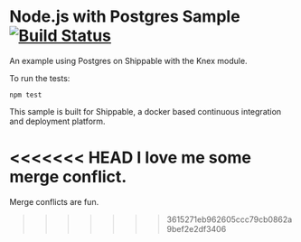 Node.js with Postgres Sample [![Build Status](https://apibeta.shippable.com/projects/5373de85f39baf5a00c05ade/badge/master)](https://beta.shippable.com/projects/5373de85f39baf5a00c05ade)
=================

An example using Postgres on Shippable with the Knex module.

To run the tests:

`npm test`

This sample is built for Shippable, a docker based continuous integration and deployment platform.

<<<<<<< HEAD
I love me some merge conflict.
=======
Merge conflicts are fun.
>>>>>>> 3615271eb962605ccc79cb0862a9bef2e2df3406
